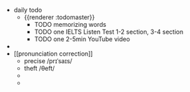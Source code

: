 - daily todo
	- {{renderer :todomaster}}
		- TODO memorizing words
		- TODO one IELTS Listen Test 1-2 section, 3-4 section
		- TODO one 2-5min YouTube video
-
- [[pronunciation correction]]
	- precise    /prɪˈsaɪs/
	- theft   /θeft/
	-
	-